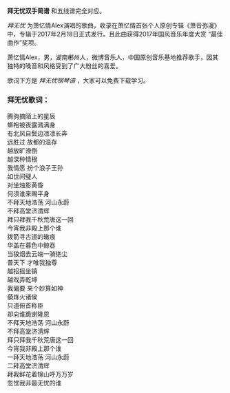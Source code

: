 

**拜无忧双手简谱** 和五线谱完全对应。

_拜无忧_ 为萧忆情Alex演唱的歌曲，收录在萧忆情首张个人原创专辑《萧音弥漫》中，专辑于2017年2月18日正式发行。且此曲获得2017年国风音乐年度大赏
“最佳曲作”奖项。

萧忆情Alex，男，湖南郴州人，微博音乐人，中国原创音乐基地推荐歌手，因其独特的嗓音和风格受到了广大粉丝的喜爱。

歌词下方是 _拜无忧钢琴谱_ ，大家可以免费下载学习。

### 拜无忧歌词：

腾驹摘陌上的星辰  
蟒袍被夜露溅满身  
有北风自鬓边凛凛长奔  
远胜过 故都的温存  
越放旷潦倒  
越深种情根  
我情愿 扮个浪子王孙  
如世间璧人  
对坐烛影黄昏  
何须谁来赐平身  
不拜天地浩荡 河山永蔚  
不拜高堂济清辉  
拜只拜我千秋荒唐这一回  
今宵我非殿上那个谁  
拨箭寻古道的辙痕  
华盖在暮色中鲸吞  
当狼烟去云端一骑绝尘  
普天下 才唯我独尊  
越招摇坐镇  
越戏弄乾坤  
我偏要 来个妙算如神  
藐烽火诸侯  
只道俯首称臣  
却向谁跪谢隆恩  
不拜天地浩荡 河山永蔚  
不拜高堂济清辉  
拜只拜我千秋荒唐这一回  
今宵我非殿上那个谁  
一拜天地浩荡 河山永蔚  
二拜高堂济清辉  
拜我鲜花着锦山呼万万岁  
忽觉我非最无忧的谁

